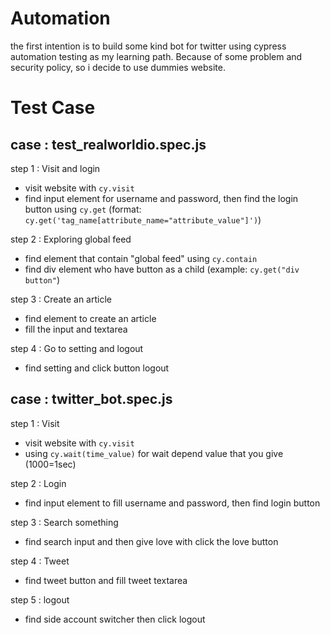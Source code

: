 # Automation

the first intention is to build some kind bot for twitter using cypress automation testing as my learning path. Because of some problem and security policy, so i decide to use dummies website.

# Test Case

## case : test_realworldio.spec.js

step 1 : Visit and login
    
- visit website with `cy.visit`
- find input element for username and password, then find the login button using  `cy.get`
(format: `cy.get('tag_name[attribute_name="attribute_value"]')`)

step 2 : Exploring global feed

- find element that contain "global feed" using `cy.contain`
- find div element who have button as a child (example: `cy.get("div button"`)

step 3 : Create an article

- find element to create an article
- fill the input and textarea

step 4 : Go to setting and logout

- find setting and click button logout

## case : twitter_bot.spec.js

step 1 : Visit
    
- visit website with `cy.visit`
- using `cy.wait(time_value)` for wait depend value that you give (1000=1sec)

step 2 : Login

- find input element to fill username and password, then find login button

step 3 : Search something

- find search input and then give love with click the love button

step 4 : Tweet

- find tweet button and fill tweet textarea

step 5 : logout

- find side account switcher then click logout